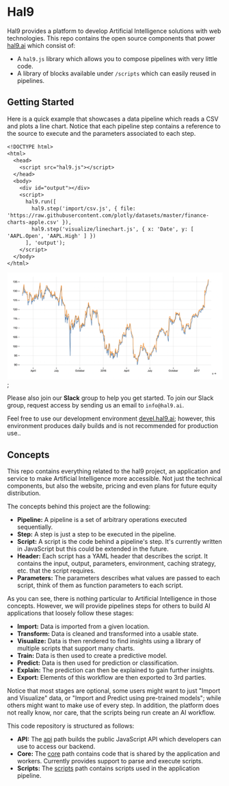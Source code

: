 
# Hal9

Hal9 provides a platform to develop Artificial Intelligence solutions with web technologies. This repo contains the open source components that power [hal9.ai](https://hal9.ai) which consist of:

- A `hal9.js` library which allows you to compose pipelines with very little code.
- A library of blocks available under `/scripts` which can easily reused in pipelines.

## Getting Started

Here is a quick example that showcases a data pipeline which reads a CSV and plots a line chart. Notice that each pipeline step contains a reference to the source to execute and the parameters associated to each step.

```
<!DOCTYPE html>
<html>
  <head>
    <script src="hal9.js"></script> 
  </head>
  <body>
    <div id="output"></div>
    <script>
      hal9.run([
        hal9.step('import/csv.js', { file: 'https://raw.githubusercontent.com/plotly/datasets/master/finance-charts-apple.csv' }),
        hal9.step('visualize/linechart.js', { x: 'Date', y: [ 'AAPL.Open', 'AAPL.High' ] })
      ], 'output');
    </script>
  </body>
</html>
```

![](api/examples/csvplot.png);

Please also join our **Slack** group to help you get started. To join our Slack group, request access by sending us an email to `info@hal9.ai`.

Feel free to use our development environment [devel.hal9.ai](https://devel.hal9.ai); however, this environment produces daily builds and is not recommended for production use..

## Concepts

This repo contains everything related to the hal9 project, an application and service to make Artificial Intelligence more accessible. Not just the technical components, but also the website, pricing and even plans for future equity distribution.

The concepts behind this project are the following:
- **Pipeline:** A pipeline is a set of arbitrary operations executed sequentially.
- **Step:** A step is just a step to be executed in the pipeline.
- **Script:** A script is the code behind a pipeline's step. It's currently written in JavaScript but this could be extended in the future.
- **Header:** Each script has a YAML header that describes the script. It contains the input, output, parameters, environment, caching strategy, etc. that the script requires.
- **Parameters:** The parameters describes what values are passed to each script, think of them as function parameters to each script.

As you can see, there is nothing particular to Artificial Intelligence in those concepts. However, we will provide pipelines steps for others to build AI applications that loosely follow these stages:
- **Import:** Data is imported from a given location.
- **Transform:** Data is cleaned and transformed into a usable state.
- **Visualize:** Data is then rendered to find insights using a library of multiple scripts that support many charts.
- **Train:** Data is then used to create a predictive model.
- **Predict:** Data is then used for prediction or classification.
- **Explain:** The prediction can then be explained to gain further insights.
- **Export:** Elements of this workflow are then exported to 3rd parties.

Notice that most stages are optional, some users might want to just "Import and Visualize" data, or "Import and Predict using pre-trained models"; while others might want to make use of every step. In addition, the platform does not really know, nor care, that the scripts being run create an AI workflow.

This code repository is structured as follows:
- **API:** The [api](api/) path builds the public JavaScript API which developers can use to access our backend.
- **Core:** The [core](core) path contains code that is shared by the application and workers. Currently provides support to parse and execute scripts.
- **Scripts:** The [scripts](scripts/) path contains scripts used in the application pipeline.